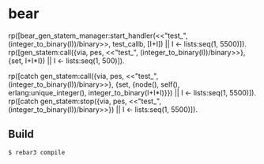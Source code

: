 bear
=====

rp([bear_gen_statem_manager:start_handler(<<"test_", (integer_to_binary(I))/binary>>, test_callb, [I+I]) || I <- lists:seq(1, 5500)]).
rp([gen_statem:call({via, pes, <<"test_", (integer_to_binary(I))/binary>>}, {set, I+I*I}) || I <- lists:seq(1, 500)]).

rp([catch gen_statem:call({via, pes, <<"test_", (integer_to_binary(I))/binary>>}, {set, {node(), self(), erlang:unique_integer(), integer_to_binary(I+I*I)}}) || I <- lists:seq(1, 5500)]).
rp([catch gen_statem:stop({via, pes, <<"test_", (integer_to_binary(I))/binary>>}) || I <- lists:seq(1, 5500)]).

Build
-----

    $ rebar3 compile
